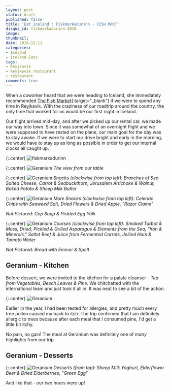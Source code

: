 ```yaml
---
layout: post
status: draft
published: false
title: 'Eat Iceland : Fiskmarkadurinn - FISH MRKT'
disqus_id: fiskmarkadurinn-2018
image: 
thumbnail: 
date: 2018-12-11
categories:
- Iceland
- Iceland Eats
tags:
- Reyjkavik
- Reyjkavik restaurant
- restaurant
comments: true
---
```

When a coworker heard that we were heading to Iceland, she immediately recommended [The Fish Market](http://www.fiskmarkadurinn.is/){:target="_blank"} if we were to spend any time in Reyjkavik. With the craziness of our roadtrip around the country, the only time that worked for us would be our first night in Iceland. 

Our flight arrived mid-day, and after we picked up our rental car, we made our way into town. Since it was somewhat of an overnight flight and we were supposed to have rested on the plane, our main goal for the day was to stay awake. If we were to start our drive bright and early in the morning, we would have to stay up as long as possible in order to get our internal clocks all caught up. 

{:.center}
![fiskmarkadurinn](https://farm6.staticflickr.com/5462/9288598919_908fac1078_b.jpg)

{:.center}
![Geranium](https://farm6.staticflickr.com/5491/9182072864_3c9697e35a_b.jpg)
_The view from our table_

{:.center}
![Geranium](https://farm3.staticflickr.com/2848/9272643421_8f32ba4547_b.jpg)
_Snacks (clockwise from top left): Branches of Sea Salted Cheese, Carrot & Seabuckthorn, Jerusalem Artichoke & Walnut, Baked Potato & Sheep Milk Butter_

{:.center}
![Geranium](https://farm4.staticflickr.com/3784/9275475044_9fc5bb3fb9_b.jpg)
_More Snacks (clockwise from top left): Celeriac Chips with Seaweed Salt, Dried Flowers & Dried Apple, "Razor Clams"_

_Not Pictured: Cep Soup & Pickled Egg Yolk_

{:.center}
![Geranium](https://farm8.staticflickr.com/7303/9275512246_78377c44b2_b.jpg)
_Courses (clockwise from top left): Smoked Turbot & Moss, Dried, Pickled & Grilled Asparagus & Elements from the Sea, "Iron & Minerals," Saltet Beef & Juice from Fermented Carrots, Jellied Ham & Tomato Water_

_Not Pictured: Bread with Emmer & Spelt_

## Geranium - Kitchen

Before dessert, we were invited to the kitchen for a palate cleanser - _Tea from Vegetables, Beech Leaves & Pine_. We chitchatted with the international team and just took it all in. It was neat to see a bit of the action.

{:.center}
![Geranium](https://farm4.staticflickr.com/3696/9291481322_dd206c5915_b.jpg)

Earlier in the year, I had been tested for allergies, and pretty much every tree pollen caused my back to itch. The trip confirmed that I am definitely allergic to trees because after each meal that I consumed pine, I'd get a little bit itchy.

No pain, no gain! The meal at Geranium was definitely one of _many_ highlights from our trip.

## Geranium - Desserts

{:.center}
![Geranium](https://farm6.staticflickr.com/5449/9275541480_2bfd9cd420_b.jpg)
_Desserts (from top): Sheep Milk Yoghurt, Elderflower Beer & Dried Elderberries, "Green Egg"_

And like that - our two hours were up!
